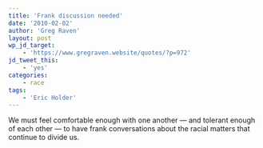 ```yaml
---
title: 'Frank discussion needed'
date: '2010-02-02'
author: 'Greg Raven'
layout: post
wp_jd_target:
    - 'https://www.gregraven.website/quotes/?p=972'
jd_tweet_this:
    - 'yes'
categories:
    - race
tags:
    - 'Eric Holder'
---
```


We must feel comfortable enough with one another — and tolerant enough of each other — to have frank conversations about the racial matters that continue to divide us.
